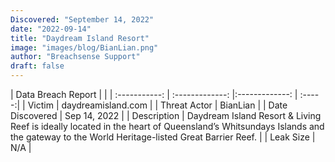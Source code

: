 ```yaml
---
Discovered: "September 14, 2022"
date: "2022-09-14"
title: "Daydream Island Resort"
image: "images/blog/BianLian.png"
author: "Breachsense Support"
draft: false
---
```


| Data Breach Report           |              | 
| :-----------: | :-------------:     |:-------------:    | :-----:|
| Victim      | daydreamisland.com      | 
| Threat Actor      | BianLian      | 
| Date Discovered      | Sep 14, 2022      | 
| Description      | Daydream Island Resort & Living Reef is ideally located in the heart of Queensland’s Whitsundays Islands and the gateway to the World Heritage-listed Great Barrier Reef.       | 
| Leak Size      | N/A      | 


